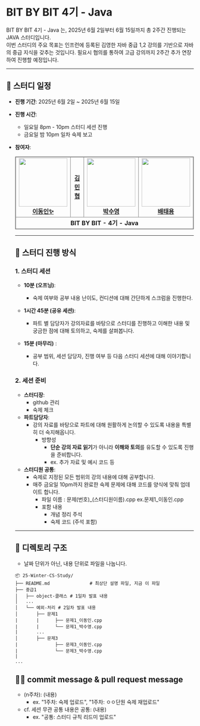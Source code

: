 # BIT BY BIT 4기 - Java

BIT BY BIT 4기 - Java 는,
2025년 6월 2일부터 6월 15일까지 총 2주간 진행되는 JAVA 스터디입니다.  
이번 스터디의 주요 목표는 인프런에 등록된 김영한 자바 중급 1,2 강의를 기반으로 자바의 중급 지식을 갖추는 것입니다.
필요시 협의를 통하여 고급 강의까지 2주간 추가 연장하여 진행할 예정입니다.

---

## 📅 스터디 일정

- **진행 기간**: 2025년 6월 2일 ~ 2025년 6월 15일
- **진행 시간**: 
  - 일요일 8pm - 10pm 스터디 세션 진행
  - 금요일 밤 10pm 일차 숙제 보고 
- **참여자**:
  <table style="border: 0.5px solid gray; width: 100%; border-collapse: collapse; text-align: center;">
  <tr>
    <td style="border: 0.5px solid gray;">
      <a href="https://github.com/donginLee">
        <img src="https://avatars.githubusercontent.com/donginLee" width="130px;" alt="">
        <br><b>이동인✨</b>
      </a>
    </td>
    <td style="border: 0.5px solid gray;">
      <a href="https://github.com/gbgreenbravo">
        <img src="https://avatars.githubusercontent.com/gbgreenbravo width="130px;" alt="">
        <br><b>김민협</b>
      </a>
              <td style="border: 0.5px solid gray;">
      <a href="[https://github.com/qkrtudwkd](https://github.com/qkrtudwkd)">
        <img src="https://avatars.githubusercontent.com/qkrtndwkd" width="130px;" alt="">
        <br><b>박수영</b>
      </a>
    </td>
    </td>
        <td style="border: 0.5px solid gray;">
      <a href="https://github.com/bty41673662">
        <img src="https://avatars.githubusercontent.com/bty41673662" width="130px;" alt="">
        <br><b>배태용</b>
      </a>
    </td>
    
  </tr>
  <tr>
    <td colspan="4" style="border: 0.5px solid gray;"><b>BIT BY BIT - 4기 - Java </b></td>
  </tr>
</table>


---

## 📝 스터디 진행 방식

### 1. 스터디 세션
- **10분 (오프닝)**:
  - 숙제 여부와 공부 내용 난이도, 컨디션에 대해 간단하게 스크럼을 진행한다.
    
- **1시간 45분 (공유 세션)**:
  - 파트 별 담당자가 강의자료를 바탕으로 스터디를 진행하고 이해한 내용 및 궁금한 점에 대해 토의하고, 숙제를 살펴봅니다.  
    
- **15분 (마무리)** :
  - 공부 범위, 세션 담당자, 진행 여부 등 다음 스터디 세션에 대해 이야기합니다.   
  
### 2. 세션 준비
- **스터디장**:
  - github 관리
  - 숙제 체크
- **파트담당자**:  
  - 강의 자료를 바탕으로 파트에 대해 원활하게 논의할 수 있도록 내용을 특별히 더 숙지해옵니다.
      - 방향성
        - **단순 강의 자료 읽기**가 아니라 **이해와 토의**를 유도할 수 있도록 진행을 준비합니다.
        - ex. 추가 자료 및 예시 코드 등
- **스터디원 공통**:
  - 숙제로 지정된 모든 범위의 강의 내용에 대해 공부합니다.
  - 매주 금요일 10pm까지 완료한 숙제 문제에 대해 코드를 양식에 맞춰 업데이트 합니다.
    - 파일 이름 : 문제(번호)_(스터디원이름).cpp ex.문제1_이동인.cpp
    - 포함 내용
      - 개념 정리 주석
      - 숙제 코드 (주석 포함)
---


## 📂 디렉토리 구조

- 날짜 단위가 아닌, 내용 단위로 파일을 나눕니다.

```plaintext
📦 25-Winter-CS-Study/
├── README.md               # 최상단 설명 파일, 지금 이 파일
├── 중급1 
│   ├── object-클래스 # 1일차 발표 내용
│   ...   
│   └── 예외-처리 # 2일차 발표 내용
│       ├── 문제1
|       |      ├── 문제1_이동인.cpp
|       |      └── 문제1_박수영.cpp
|       ...
│       ├── 문제3
|              ├── 문제3_이동인.cpp
|              └── 문제3_박수영.cpp
|
...

```

## 👨‍💻 commit message & pull request message
- (n주차): (내용)
  - ex. "1주차: 숙제 업로드", "1주차: ㅇㅇ단원 숙제 재업로드" 
- cf. 세션 무관 공통 내용은 공통: (내용)
  - ex. "공통: 스터디 규칙 리드미 업로드"
